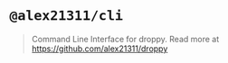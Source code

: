 # `@alex21311/cli`

> Command Line Interface for droppy. Read more at https://github.com/alex21311/droppy
